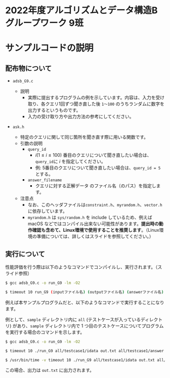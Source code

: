 # 2022年度アルゴリズムとデータ構造B グループワーク 9班

# サンプルコードの説明

## 配布物について
- `adsb_G9.c`
    - 説明
        - 実際に提出するプログラムの例を示しています。内容は、入力を受け取り、各クエリ1回ずつ聞き直した後 `1〜100` のうちランダムに数字を出力するというものです。
        - 入力の受け取り方や出力方法の参考にしてください。

- `ask.h`
    - 特定のクエリに関して同じ箇所を聞き直す際に用いる関数です。
    - 引数の説明
        - `query_id`
            - $i (1 \leq i \leq 100)$ 番目のクエリについて聞き直したい場合は、`query_id`に $i$ を指定してください。
            - 例: 5番目のクエリについて聞き直したい場合は、`query_id = 5` とする。
        - `answer_filename`
            - クエリに対する正解データ のファイル名（のパス）を指定します。
    - 注意点
        - なお、このヘッダファイルは`constraint.h`、`myrandom.h`、`vector.h`に依存しています。
        - `myrandom.h` は `sys/random.h` を include しているため、例えば macOS などではコンパイル出来ない可能性があります。**提出時の動作確認も含めて、Linux環境で使用することを推奨します**。（Linux環境の準備については、詳しくはスライドを参照してください。）

## 実行について
性能評価を行う際は以下のようなコマンドでコンパイルし、実行されます。（スライド参照）

```bash
$ gcc adsb_G9.c -o run_G9 -lm -O2

$ timeout 10 run_G9 (inputファイル名) (outputファイル名) (answerファイル名)
```

例えば本サンプルプログラムだと、以下のようなコマンドで実行することになります。

例として、`sample` ディレクトリ内に `all` (テストケースが入っているディレクトリ) があり、`sample` ディレクトリ内で 1 つ目のテストケースについてプログラムを実行する場合のコマンドを示します。 

```bash
$ gcc adsb_G9.c -o run_G9 -lm -O2

$ timeout 10 ./run_G9 all/testcase1/idata out.txt all/testcase1/answer

$ /usr/bin/time -v timeout 10 ./run_G9 all/testcase1/idata out.txt all/testcase1/answer
```

この場合、出力は `out.txt` に出力されます。
